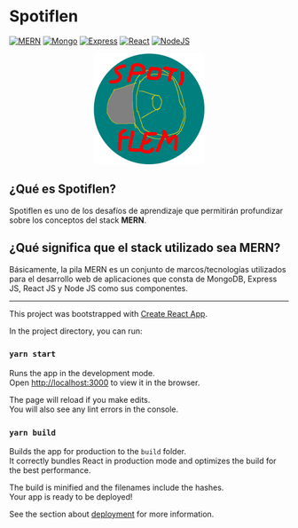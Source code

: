 # Spotiflen

[![MERN](https://img.shields.io/badge/Stack-MERN-skyblue.svg)](https://openwebinars.net/blog/mern-stack-que-es-y-que-ventajas-ofrece/)
[![Mongo](https://img.shields.io/badge/Mongo-5.0.3-green.svg)](https://www.mongodb.com/)
[![Express](https://img.shields.io/badge/Express-4.17.1-blue.svg)]()
[![React](https://img.shields.io/badge/React-17.0.2-darkgreen.svg)](https://nodejs.org/)
[![NodeJS](https://img.shields.io/badge/Node-14.17.5-yellow.svg)](https://nodejs.org/)

<p align="center">
  <img src="./docs/img/Spotiflem.png" width="200" alt="Spotiflem-logo">
</p>

## ¿Qué es Spotiflen?

Spotiflen es uno de los desafíos de aprendizaje que permitirán profundizar sobre los conceptos del stack **MERN**.

## ¿Qué significa que el stack utilizado sea **MERN**?

Básicamente, la pila MERN es un conjunto de marcos/tecnologías utilizados para el desarrollo web de aplicaciones que consta de MongoDB, Express JS, React JS y Node JS como sus componentes. 

---

This project was bootstrapped with [Create React App](https://github.com/facebook/create-react-app).

In the project directory, you can run:

### `yarn start`

Runs the app in the development mode.\
Open [http://localhost:3000](http://localhost:3000) to view it in the browser.

The page will reload if you make edits.\
You will also see any lint errors in the console.

### `yarn build`

Builds the app for production to the `build` folder.\
It correctly bundles React in production mode and optimizes the build for the best performance.

The build is minified and the filenames include the hashes.\
Your app is ready to be deployed!

See the section about [deployment](https://facebook.github.io/create-react-app/docs/deployment) for more information.
